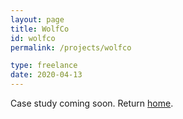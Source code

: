 ```yaml
---
layout: page
title: WolfCo
id: wolfco
permalink: /projects/wolfco

type: freelance
date: 2020-04-13
---
```


Case study coming soon. Return [home](/).